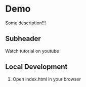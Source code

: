 # Demo

Some description!!!

## Subheader

Watch tutorial on youtube

## Local Development

1. Open index.html in your browser